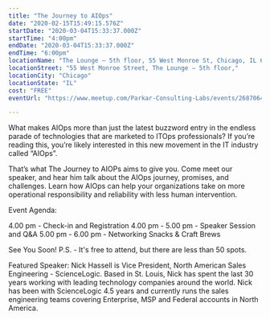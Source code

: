 ```yaml
---
title: "The Journey to AIOps"
date: "2020-02-15T15:49:15.576Z"
startDate: "2020-03-04T15:33:37.000Z"
startTime: "4:00pm"
endDate: "2020-03-04T15:33:37.000Z"
endTime: "6:00pm"
locationName: "The Lounge – 5th floor, 55 West Monroe St, Chicago, IL 60603"
locationStreet: "55 West Monroe Street, The Lounge – 5th floor,"
locationCity: "Chicago"
locationState: "IL"
cost: "FREE"
eventUrl: "https://www.meetup.com/Parkar-Consulting-Labs/events/268706475/"

---
```


What makes AIOps more than just the latest buzzword entry in the endless parade of technologies that are marketed to ITOps professionals? If you’re reading this, you’re likely interested in this new movement in the IT industry called “AIOps”.

That’s what The Journey to AIOPs aims to give you. Come meet our speaker, and hear him talk about the AIOps journey, promises, and challenges. Learn how AIOps can help your organizations take on more operational responsibility and reliability with less human intervention.

Event Agenda:

4.00 pm - Check-in and Registration
4.00 pm - 5.00 pm - Speaker Session and Q&A
5.00 pm - 6.00 pm - Networking Snacks & Craft Brews

See You Soon!
P.S. - It's free to attend, but there are less than 50 spots.

Featured Speaker:
Nick Hassell is Vice President, North American Sales Engineering - ScienceLogic. Based in St. Louis, Nick has spent the last 30 years working with leading technology companies around the world. Nick has been with ScienceLogic 4.5 years and currently runs the sales engineering teams covering Enterprise, MSP and Federal accounts in North America.

